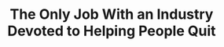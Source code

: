 ---
categories: articles
provider_url: http://www.theatlantic.com
description: I went to law school because I didn't know what to do after college and I'm bad at math. Law school seemed like a safe, respectable path and gave me an easy answer to what I was going to do with my life.
provider_display: www.theatlantic.com
favicon_url: http://cdn.theatlantic.com/static/front/images/favicon.ico
url: http://www.theatlantic.com/business/archive/2014/07/the-only-job-with-an-industry-devoted-to-helping-people-quit/375199/
title: The Only Job With an Industry Devoted to Helping People Quit
image: http://ift.tt/1rZRLUu
---